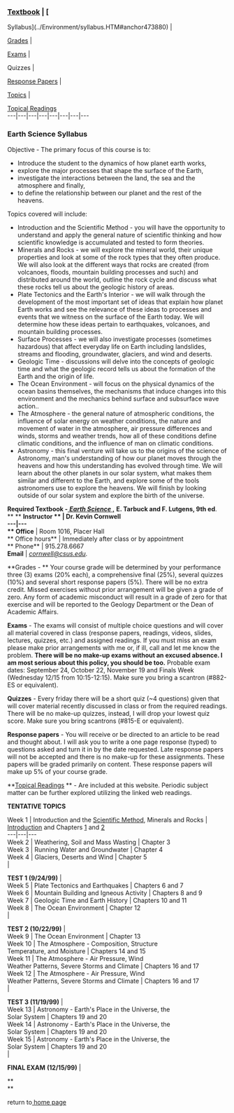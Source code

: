 ###   [Textbook](../earth/essyllabus.HTM#anchor174280) |  [
Syllabus](../Environment/syllabus.HTM#anchor473880) |

[Grades](../Earth/essyllabus.HTM#anchor121960)  |

[Exams](../Earth/essyllabus.HTM#anchor160657) |

 Quizzes |

[Response Papers](../Earth/essyllabus.HTM#anchor168246) |

 [Topics](../Earth/essyllabus.HTM#anchor171235) |

 [Topical Readings](../Earth/essyllabus.HTM#anchor899534)  
---|---|---|---|---|---|---|---  
  
### Earth Science Syllabus

Objective - The primary focus of this course is to:

  * Introduce the student to the dynamics of how planet earth works,
  * explore the major processes that shape the surface of the Earth,
  * investigate the interactions between the land, the sea and the atmosphere and finally,
  * to define the relationship between our planet and the rest of the heavens. 

Topics covered will include:

  * Introduction and the Scientific Method - you will have the opportunity to understand and apply the general nature of scientific thinking and how scientific knowledge is accumulated and tested to form theories.
  * Minerals and Rocks - we will explore the mineral world, their unique properties and look at some of the rock types that they often produce. We will also look at the different ways that rocks are created (from volcanoes, floods, mountain building processes and such) and distributed around the world, outline the rock cycle and discuss what these rocks tell us about the geologic history of areas.
  * Plate Tectonics and the Earth's Interior - we will walk through the development of the most important set of ideas that explain how planet Earth works and see the relevance of these ideas to processes and events that we witness on the surface of the Earth today. We will determine how these ideas pertain to earthquakes, volcanoes, and mountain building processes.
  * Surface Processes - we will also investigate processes (sometimes hazardous) that affect everyday life on Earth including landslides, streams and flooding, groundwater, glaciers, and wind and deserts.
  * Geologic Time - discussions will delve into the concepts of geologic time and what the geologic record tells us about the formation of the Earth and the origin of life.
  * The Ocean Environment - will focus on the physical dynamics of the ocean basins themselves, the mechanisms that induce changes into this environment and the mechanics behind surface and subsurface wave action..
  * The Atmosphere - the general nature of atmospheric conditions, the influence of solar energy on weather conditions, the nature and movement of water in the atmosphere, air pressure differences and winds, storms and weather trends, how all of these conditions define climatic conditions, and the influence of man on climatic conditions.
  * Astronomy - this final venture will take us to the origins of the science of Astronomy, man's understanding of how our planet moves through the heavens and how this understanding has evolved through time. We will learn about the other planets in our solar system, what makes them similar and different to the Earth, and explore some of the tools astronomers use to explore the heavens. We will finish by looking outside of our solar system and explore the birth of the universe.  
  
**Required Textbook -**[ **_Earth Science_
,**](http://www.prenhall.com/divisions/esm/esm_math.html) **E. Tarbuck and F.
Lutgens, 9th ed**.  
** **   **Instructor  ** |   Dr. Kevin Cornwell  
---|---  
**  Office** |  Room 1016, Placer Hall  
**  Office hours** |  Immediately after class or by appointment  
**  Phone** |   915.278.6667  
  **Email** |    _[cornwell@csus.edu](mailto:cornwell@csus.edu)_.  

**Grades \- ** Your course grade will be determined by your performance three
(3) exams (20% each), a comprehensive final (25%), several quizzes (10%) and
several short response papers (5%). There will be no extra credit. Missed
exercises without prior arrangement will be given a grade of zero. Any form of
academic misconduct will result in a grade of zero for that exercise and will
be reported to the Geology Department or the Dean of Academic Affairs.  
  
**Exams** \- The exams will consist of multiple choice questions and will
cover all material covered in class (response papers, readings, videos,
slides, lectures, quizzes, etc.) and assigned readings. If you must miss an
exam please make prior arrangements with me or, if ill, call and let me know
the problem. **There will be no make-up exams without an excused absence. I am
most serious about this policy, you should be too.** Probable exam dates:
September 24, October 22, November 19 and Finals Week (Wednesday 12/15 from
10:15-12:15). Make sure you bring a scantron (#882-ES or equivalent).

**Quizzes** \- Every friday there will be a short quiz (~4 questions) given
that will cover material recently discussed in class or from the required
readings. There will be no make-up quizzes, instead, I will drop your lowest
quiz score. Make sure you bring scantrons (#815-E or equivalent).

**Response papers** \- You will receive or be directed to an article to be
read and thought about. I will ask you to write a one page response (typed) to
questions asked and turn it in by the date requested. Late response papers
will not be accepted and there is no make-up for these assignments. These
papers will be graded primarily on content. These response papers will make up
5% of your course grade.

**[Topical
Readings](http://www.csus.edu/indiv/c/cornwell/earth/webreadings.htm) ** \-
Are included at this website. Periodic subject matter can be further explored
utilizing the linked web readings.

**TENTATIVE TOPICS**

 Week 1 |   Introduction and the [Scientific
Method](http://www.csus.edu/indiv/c/cornwell/earth/scimethod.htm), Minerals
and Rocks |
[Introduction](http://www.csus.edu/indiv/c/cornwell/earth/intro.htm) and
Chapters [1](http://www.csus.edu/indiv/c/cornwell/earth/ch1.htm) and
[2](http://www.csus.edu/indiv/c/cornwell/earth/ch2.htm)  
---|---|---  
Week 2 |   Weathering, Soil and Mass Wasting |  Chapter 3  
Week 3 |   Running Water and Groundwater |  Chapter 4  
Week 4 |   Glaciers, Deserts and Wind |   Chapter 5  
|

  **TEST 1 (9/24/99)** |  
Week 5 |   Plate Tectonics and Earthquakes |   Chapters 6 and 7  
Week 6 |   Mountain Building and Igneous Activity |   Chapters 8 and 9  
Week 7 |   Geologic Time and Earth History |   Chapters 10 and 11  
Week 8 |   The Ocean Environment |   Chapter 12  
  |

  **TEST 2 (10/22/99)** |  
Week 9 |   The Ocean Environment |   Chapter 13  
Week 10 |   The Atmosphere - Composition, Structure  
Temperature, and Moisture |   Chapters 14 and 15  
Week 11 |   The Atmosphere - Air Pressure, Wind  
Weather Patterns, Severe Storms and Climate |  Chapters 16 and 17  
Week 12 |   The Atmosphere - Air Pressure, Wind  
Weather Patterns, Severe Storms and Climate |  Chapters 16 and 17  
  |

  **TEST 3 (11/19/99)** |  
Week 13 |   Astronomy - Earth's Place in the Universe, the  
Solar System |  Chapters 19 and 20  
Week 14 |   Astronomy - Earth's Place in the Universe, the  
Solar System |  Chapters 19 and 20  
Week 15 |   Astronomy - Earth's Place in the Universe, the  
Solar System |  Chapters 19 and 20  
  |

  **FINAL EXAM** **(12/15/99)** |  
  


**  
**

return to[ home page](http://www.csus.edu/indiv/c/cornwell/mainpage.htm)



